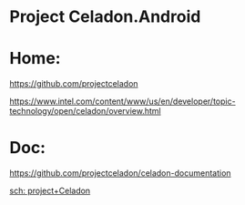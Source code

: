 # Project Celadon.Android

# Home:
https://github.com/projectceladon

https://www.intel.com/content/www/us/en/developer/topic-technology/open/celadon/overview.html

# Doc:
https://github.com/projectceladon/celadon-documentation


[sch: project+Celadon](https://www.google.com/search?q=project+Celadon)
